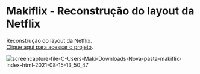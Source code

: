 # Makiflix - Reconstrução do layout da Netflix
Reconstrução do layout da Netflix. <br>
[Clique aqui para acessar o projeto](https://fernandamakihirose.github.io/makiflix/).

![screencapture-file-C-Users-Maki-Downloads-Nova-pasta-makiflix-index-html-2021-08-15-13_50_47](https://user-images.githubusercontent.com/72028645/129486112-6fb50fb9-b0be-4701-92c5-f979f5bc3b10.png)

